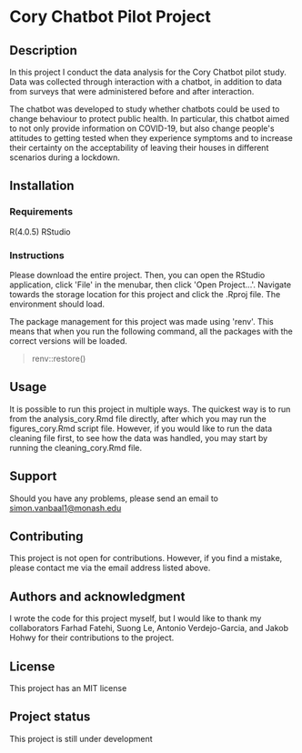 # Cory Chatbot Pilot Project

## Description
In this project I conduct the data analysis for the Cory Chatbot pilot study.
Data was collected through interaction with a chatbot, in addition to 
data from surveys that were administered before and after interaction.

The chatbot was developed to study whether chatbots could be used to change
behaviour to protect public health. In particular, this chatbot aimed to
not only provide information on COVID-19, but also change people's attitudes
to getting tested when they experience symptoms and to increase their certainty
on the acceptability of leaving their houses in different scenarios during a 
lockdown.

## Installation
### Requirements
R(4.0.5)
RStudio

### Instructions
Please download the entire project. Then, you can open the RStudio application, 
click 'File' in the menubar, then click 'Open Project...'. Navigate towards
the storage location for this project and click the .Rproj file. The environment
should load.

The package management for this project was made using 'renv'. This means that
when you run the following command, all the packages with the correct versions
will be loaded.
> renv::restore()

## Usage
It is possible to run this project in multiple ways. The quickest way is to
run from the analysis_cory.Rmd file directly, after which you may run the 
figures_cory.Rmd script file. 
However, if you would like to run the data cleaning file first, to see how the 
data was handled, you may start by running the cleaning_cory.Rmd file.

## Support
Should you have any problems, please send an email to simon.vanbaal1@monash.edu

## Contributing
This project is not open for contributions. However, if you find a mistake,
please contact me via the email address listed above.

## Authors and acknowledgment
I wrote the code for this project myself, but I would like to thank my
collaborators Farhad Fatehi, Suong Le, Antonio Verdejo-Garcia, and Jakob Hohwy 
for their contributions to the project.

## License
This project has an MIT license

## Project status
This project is still under development
